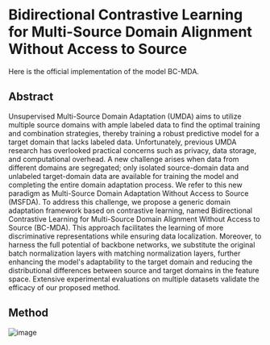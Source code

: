 # Bidirectional Contrastive Learning for Multi-Source Domain Alignment Without Access to Source 
Here is the official implementation of the model BC-MDA.

## Abstract
Unsupervised Multi-Source Domain Adaptation (UMDA) aims to utilize multiple source domains with ample labeled data to find the optimal training and combination strategies, thereby training a robust predictive model for a target domain that lacks labeled data. Unfortunately, previous UMDA research has overlooked practical concerns such as privacy, data storage, and computational overhead. A new challenge arises when data from different domains are segregated; only isolated source-domain data and unlabeled target-domain data are available for training the model and completing the entire domain adaptation process. We refer to this new paradigm as Multi-Source Domain Adaptation Without Access to Source (MSFDA). To address this challenge, we propose a generic domain adaptation framework based on contrastive learning, named Bidirectional Contrastive Learning for Multi-Source Domain Alignment Without Access to Source (BC-MDA). This approach facilitates the learning of more discriminative representations while ensuring data localization. Moreover, to harness the full potential of backbone networks, we substitute the original batch normalization layers with matching normalization layers, further enhancing the model's adaptability to the target domain and reducing the distributional differences between source and target domains in the feature space. Extensive experimental evaluations on multiple datasets validate the efficacy of our proposed method.

## Method
![image](https://github.com/user-attachments/assets/41b80403-8bbf-4f86-ad01-bce056537871)





